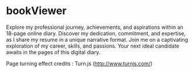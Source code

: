 # bookViewer

Explore my professional journey, achievements, and aspirations within an 18-page online diary. Discover my dedication, commitment, and expertise, as I share my resume in a unique narrative format. Join me on a captivating exploration of my career, skills, and passions. Your next ideal candidate awaits in the pages of this digital diary.

Page turning effect credits : Turn.js (http://www.turnjs.com/)
